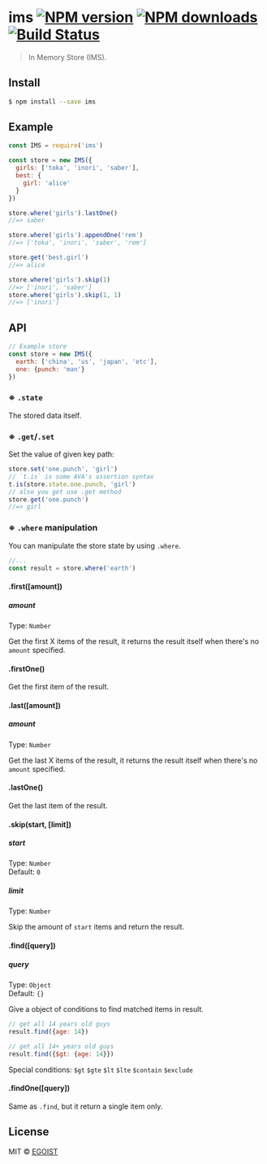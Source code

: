 # ims [![NPM version](https://img.shields.io/npm/v/ims.svg)](https://npmjs.com/package/ims) [![NPM downloads](https://img.shields.io/npm/dm/ims.svg)](https://npmjs.com/package/ims) [![Build Status](https://img.shields.io/circleci/project/egoist/ims/master.svg)](https://circleci.com/gh/egoist/ims)

> In Memory Store (IMS).

## Install

```bash
$ npm install --save ims
```

## Example

```js
const IMS = require('ims')

const store = new IMS({
  girls: ['toka', 'inori', 'saber'],
  best: {
    girl: 'alice'
  }
})

store.where('girls').lastOne()
//=> saber

store.where('girls').appendOne('rem')
//=> ['toka', 'inori', 'saber', 'rem']

store.get('best.girl')
//=> alice

store.where('girls').skip(1)
//=> ['inori', 'saber']
store.where('girls').skip(1, 1)
//=> ['inori']
```

## API

```js
// Example store
const store = new IMS({
  earth: ['china', 'us', 'japan', 'etc'],
  one: {punch: 'man'}
})
```

### ※ `.state`

The stored data itself.

### ※ `.get`/`.set`

Set the value of given key path:

```js
store.set('one.punch', 'girl')
// `t.is` is some AVA's assertion syntax
t.is(store.state.one.punch, 'girl')
// also you get use .get method
store.get('one.punch')
//=> girl
```

### ※ `.where` manipulation

You can manipulate the store state by using `.where`.

```js
//...
const result = store.where('earth')
```

#### .first([amount])

##### amount

Type: `Number`

Get the first X items of the result, it returns the result itself when there's no `amount` specified.

#### .firstOne()

Get the first item of the result.

#### .last([amount])

##### amount

Type: `Number`

Get the last X items of the result, it returns the result itself when there's no `amount` specified.

#### .lastOne()

Get the last item of the result.

#### .skip(start, [limit])

##### start

Type: `Number`<br>
Default: `0`

##### limit

Type: `Number`

Skip the amount of `start` items and return the result.

#### .find([query])

##### query

Type: `Object`<br>
Default: `{}`

Give a object of conditions to find matched items in result.

```js
// get all 14 years old guys
result.find({age: 14})

// get all 14+ years old guys
result.find({$gt: {age: 14}})
```

Special conditions: `$gt` `$gte` `$lt` `$lte` `$contain` `$exclude`

#### .findOne([query])

Same as `.find`, but it return a single item only.

## License

MIT © [EGOIST](https://github.com/egoist)
